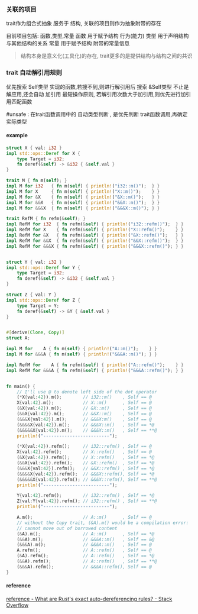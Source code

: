 
### 关联的项目
trait作为组合式抽象 服务于 结构, 关联的项目则作为抽象附带的存在

目前项目包括: 函数,类型,常量
函数 用于赋予结构 行为(能力)
类型 用于声明结构 与其他结构的关系
常量 用于赋予结构 附带的常量信息

> 结构本身是意义化(工具化)的存在, trait更多的是提供结构与结构之间的共识

### trait 自动解引用规则
优先搜索 Self类型 实现的函数,若搜不到,则进行解引用后 搜索 &Self类型
不止是解应用,还会自动 加引用
最短操作原则, 若解引用次数大于加引用,则优先进行加引用匹配函数

#unsafe : 在trait函数调用中的 自动类型判断 , 是优先判断 trait函数调用,再确定实际类型

#### example 
```rust
struct X { val: i32 }
impl std::ops::Deref for X {
    type Target = i32;
    fn deref(&self) -> &i32 { &self.val }
}

trait M { fn m(self); }
impl M for i32   { fn m(self) { println!("i32::m()");  } }
impl M for X     { fn m(self) { println!("X::m()");    } }
impl M for &X    { fn m(self) { println!("&X::m()");   } }
impl M for &&X   { fn m(self) { println!("&&X::m()");  } }
impl M for &&&X  { fn m(self) { println!("&&&X::m()"); } }

trait RefM { fn refm(&self); }
impl RefM for i32  { fn refm(&self) { println!("i32::refm()");  } }
impl RefM for X    { fn refm(&self) { println!("X::refm()");    } }
impl RefM for &X   { fn refm(&self) { println!("&X::refm()");   } }
impl RefM for &&X  { fn refm(&self) { println!("&&X::refm()");  } }
impl RefM for &&&X { fn refm(&self) { println!("&&&X::refm()"); } }


struct Y { val: i32 }
impl std::ops::Deref for Y {
    type Target = i32;
    fn deref(&self) -> &i32 { &self.val }
}

struct Z { val: Y }
impl std::ops::Deref for Z {
    type Target = Y;
    fn deref(&self) -> &Y { &self.val }
}


#[derive(Clone, Copy)]
struct A;

impl M for    A { fn m(self) { println!("A::m()");    } }
impl M for &&&A { fn m(self) { println!("&&&A::m()"); } }

impl RefM for    A { fn refm(&self) { println!("A::refm()");    } }
impl RefM for &&&A { fn refm(&self) { println!("&&&A::refm()"); } }


fn main() {
    // I'll use @ to denote left side of the dot operator
    (*X{val:42}).m();        // i32::m()    , Self == @
    X{val:42}.m();           // X::m()      , Self == @
    (&X{val:42}).m();        // &X::m()     , Self == @
    (&&X{val:42}).m();       // &&X::m()    , Self == @
    (&&&X{val:42}).m();      // &&&X:m()    , Self == @
    (&&&&X{val:42}).m();     // &&&X::m()   , Self == *@
    (&&&&&X{val:42}).m();    // &&&X::m()   , Self == **@
    println!("-------------------------");

    (*X{val:42}).refm();     // i32::refm() , Self == @
    X{val:42}.refm();        // X::refm()   , Self == @
    (&X{val:42}).refm();     // X::refm()   , Self == *@
    (&&X{val:42}).refm();    // &X::refm()  , Self == *@
    (&&&X{val:42}).refm();   // &&X::refm() , Self == *@
    (&&&&X{val:42}).refm();  // &&&X::refm(), Self == *@
    (&&&&&X{val:42}).refm(); // &&&X::refm(), Self == **@
    println!("-------------------------");

    Y{val:42}.refm();        // i32::refm() , Self == *@
    Z{val:Y{val:42}}.refm(); // i32::refm() , Self == **@
    println!("-------------------------");

    A.m();                   // A::m()      , Self == @
    // without the Copy trait, (&A).m() would be a compilation error:
    // cannot move out of borrowed content
    (&A).m();                // A::m()      , Self == *@
    (&&A).m();               // &&&A::m()   , Self == &@
    (&&&A).m();              // &&&A::m()   , Self == @
    A.refm();                // A::refm()   , Self == @
    (&A).refm();             // A::refm()   , Self == *@
    (&&A).refm();            // A::refm()   , Self == **@
    (&&&A).refm();           // &&&A::refm(), Self == @
}
```

#### reference 
[reference - What are Rust's exact auto-dereferencing rules? - Stack Overflow](https://stackoverflow.com/questions/28519997/what-are-rusts-exact-auto-dereferencing-rules/28552082#28552082)
